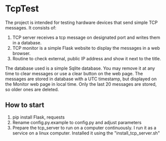 # TcpTest
The project is intended for testing hardware devices that send simple TCP messages.
It consists of:

1. TCP server receives a tcp message on designated port and writes them in a database.
2. TCP monitor is a simple Flask website to display the messages in a web browser.
3. Routine to check external, public IP address and show it next to the title.

The database used is a simple Sqlite database. You may remove it at any time to clear messages or use a clear button on the web page.
The messages are stored in database with a UTC timestamp, but displayed on the Monitor web page in local time. Only the last 20 messages are stored, so older ones are deleted.

## How to start
1. pip install Flask, requests
2. Rename config.py.example to config.py and adjust parameters
3. Prepare the tcp_server to run on a computer continuously. I run it as a service on a linux computer. Installed it using the "install_tcp_server.sh"
